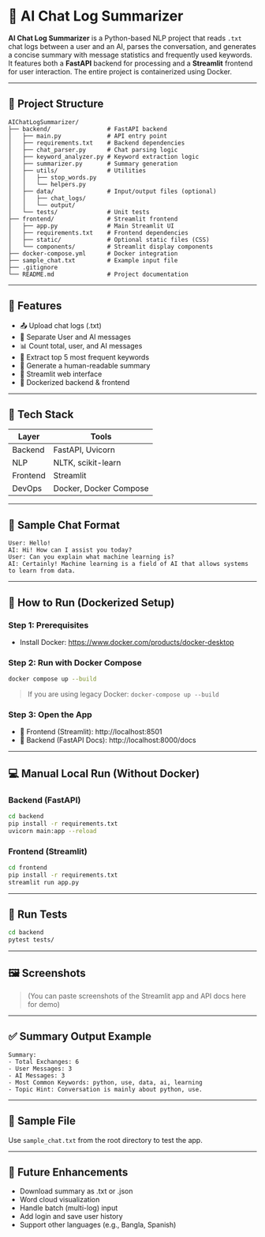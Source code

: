 # 🤖 AI Chat Log Summarizer

**AI Chat Log Summarizer** is a Python-based NLP project that reads `.txt` chat logs between a user and an AI, parses the conversation, and generates a concise summary with message statistics and frequently used keywords. It features both a **FastAPI** backend for processing and a **Streamlit** frontend for user interaction. The entire project is containerized using Docker.

---

## 📂 Project Structure
```
AIChatLogSummarizer/
├── backend/                # FastAPI backend
│   ├── main.py             # API entry point
│   ├── requirements.txt    # Backend dependencies
│   ├── chat_parser.py      # Chat parsing logic
│   ├── keyword_analyzer.py # Keyword extraction logic
│   ├── summarizer.py       # Summary generation
│   ├── utils/              # Utilities
│   │   ├── stop_words.py
│   │   └── helpers.py
│   ├── data/               # Input/output files (optional)
│   │   ├── chat_logs/
│   │   └── output/
│   └── tests/              # Unit tests
├── frontend/               # Streamlit frontend
│   ├── app.py              # Main Streamlit UI
│   ├── requirements.txt    # Frontend dependencies
│   ├── static/             # Optional static files (CSS)
│   └── components/         # Streamlit display components
├── docker-compose.yml      # Docker integration
├── sample_chat.txt         # Example input file
├── .gitignore
└── README.md               # Project documentation
```

---

## 🚀 Features
- 📤 Upload chat logs (.txt)
- 🤖 Separate User and AI messages
- 📊 Count total, user, and AI messages
- 🔑 Extract top 5 most frequent keywords
- 🧠 Generate a human-readable summary
- 💬 Streamlit web interface
- 🐳 Dockerized backend & frontend

---

## 🧰 Tech Stack
| Layer      | Tools                 |
|------------|-----------------------|
| Backend    | FastAPI, Uvicorn     |
| NLP        | NLTK, scikit-learn   |
| Frontend   | Streamlit            |
| DevOps     | Docker, Docker Compose |

---

## 🧪 Sample Chat Format
```
User: Hello!
AI: Hi! How can I assist you today?
User: Can you explain what machine learning is?
AI: Certainly! Machine learning is a field of AI that allows systems to learn from data.
```

---

## 🐳 How to Run (Dockerized Setup)

### Step 1: Prerequisites
- Install Docker: https://www.docker.com/products/docker-desktop

### Step 2: Run with Docker Compose
```bash
docker compose up --build
```

> If you are using legacy Docker: `docker-compose up --build`

### Step 3: Open the App
- 🔗 Frontend (Streamlit): http://localhost:8501
- 🔗 Backend (FastAPI Docs): http://localhost:8000/docs

---

## 💻 Manual Local Run (Without Docker)

### Backend (FastAPI)
```bash
cd backend
pip install -r requirements.txt
uvicorn main:app --reload
```

### Frontend (Streamlit)
```bash
cd frontend
pip install -r requirements.txt
streamlit run app.py
```

---

## 🧪 Run Tests
```bash
cd backend
pytest tests/
```

---

## 🖼️ Screenshots
> (You can paste screenshots of the Streamlit app and API docs here for demo)

---

## ✅ Summary Output Example
```
Summary:
- Total Exchanges: 6
- User Messages: 3
- AI Messages: 3
- Most Common Keywords: python, use, data, ai, learning
- Topic Hint: Conversation is mainly about python, use.
```

---

## 📁 Sample File
Use `sample_chat.txt` from the root directory to test the app.

---

## 🧠 Future Enhancements
- Download summary as .txt or .json
- Word cloud visualization
- Handle batch (multi-log) input
- Add login and save user history
- Support other languages (e.g., Bangla, Spanish)





